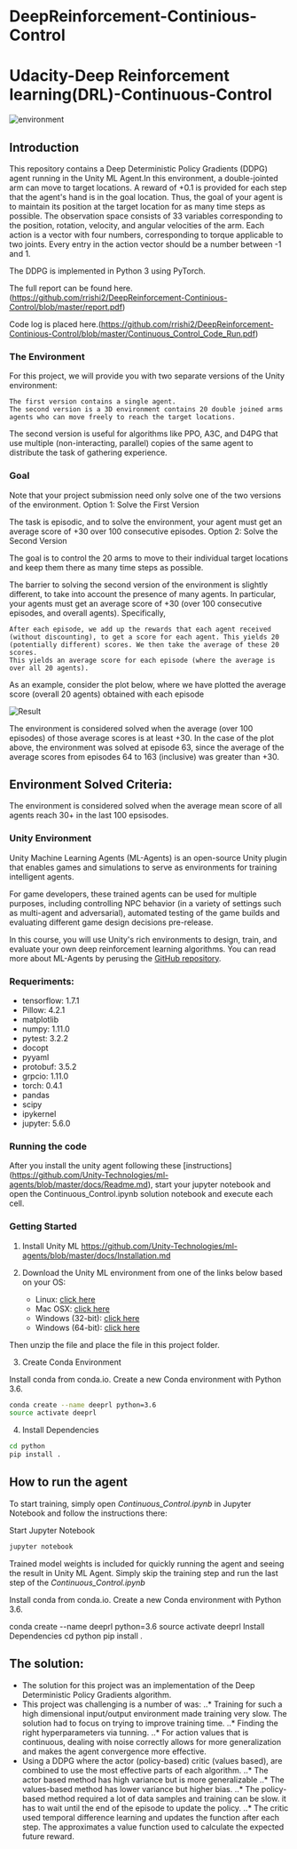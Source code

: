 # DeepReinforcement-Continious-Control
# Udacity-Deep Reinforcement learning(DRL)-Continuous-Control

![environment](https://github.com/rrishi2/DeepReinforcement-Continious-Control/tree/master/images/environement.gif)


## Introduction
This repository contains a Deep Deterministic Policy Gradients (DDPG) agent running in the Unity ML Agent.In this environment, a double-jointed arm can move to target locations. A reward of +0.1 is provided for each step that the agent's hand is in the goal location. Thus, the goal of your agent is to maintain its position at the target location for as many time steps as possible.
The observation space consists of 33 variables corresponding to the position, rotation, velocity, and angular velocities of the arm. Each action is a vector with four numbers, corresponding to torque applicable to two joints. Every entry in the action vector should be a number between -1 and 1.

The DDPG is implemented in Python 3 using PyTorch.

The full report can be found here. (https://github.com/rrishi2/DeepReinforcement-Continious-Control/blob/master/report.pdf)

Code log is placed here.(https://github.com/rrishi2/DeepReinforcement-Continious-Control/blob/master/Continuous_Control_Code_Run.pdf)


### The Environment
For this project, we will provide you with two separate versions of the Unity environment:

    The first version contains a single agent.
    The second version is a 3D environment contains 20 double joined arms agents who can move freely to reach the target locations.

The second version is useful for algorithms like PPO, A3C, and D4PG that use multiple (non-interacting, parallel) copies of the same agent to distribute the task of gathering experience. 



### Goal
Note that your project submission need only solve one of the two versions of the environment.
Option 1: Solve the First Version

The task is episodic, and to solve the environment, your agent must get an average score of +30 over 100 consecutive episodes.
Option 2: Solve the Second Version

The goal is to control the 20 arms to move to their individual target locations and keep them there as many time steps as possible.

The barrier to solving the second version of the environment is slightly different, to take into account the presence of many agents. In particular, your agents must get an average score of +30 (over 100 consecutive episodes, and overall agents). Specifically,

    After each episode, we add up the rewards that each agent received (without discounting), to get a score for each agent. This yields 20 (potentially different) scores. We then take the average of these 20 scores.
    This yields an average score for each episode (where the average is over all 20 agents).

As an example, consider the plot below, where we have plotted the average score (overall 20 agents) obtained with each episode

![Result](https://github.com/rrishi2/DeepReinforcement-Continious-Control/blob/master/images/Result.JPG)


The environment is considered solved when the average (over 100 episodes) of those average scores is at least +30. In the case of the plot above, the environment was solved at episode 63, since the average of the average scores from episodes 64 to 163 (inclusive) was greater than +30.

## Environment Solved Criteria:
The environment is considered solved when the average mean score of all agents reach 30+ in the last 100 epsisodes.


### Unity Environment
Unity Machine Learning Agents (ML-Agents) is an open-source Unity plugin that enables games and simulations to serve as environments for training intelligent agents.

For game developers, these trained agents can be used for multiple purposes, including controlling NPC behavior (in a variety of settings such as multi-agent and adversarial), automated testing of the game builds and evaluating different game design decisions pre-release.

In this course, you will use Unity's rich environments to design, train, and evaluate your own deep reinforcement learning algorithms. You can read more about ML-Agents by perusing the [GitHub repository](https://github.com/Unity-Technologies/ml-agents).


### Requeriments:
- tensorflow: 1.7.1
- Pillow: 4.2.1
- matplotlib
- numpy: 1.11.0
- pytest: 3.2.2
- docopt
- pyyaml
- protobuf: 3.5.2
- grpcio: 1.11.0
- torch: 0.4.1
- pandas
- scipy
- ipykernel
- jupyter: 5.6.0

### Running the code

After you install the unity agent following these [instructions] (https://github.com/Unity-Technologies/ml-agents/blob/master/docs/Readme.md), start your jupyter notebook and open the Continuous_Control.ipynb solution notebook and execute each cell.

### Getting Started
1. Install Unity ML
https://github.com/Unity-Technologies/ml-agents/blob/master/docs/Installation.md

2. Download the Unity ML environment from one of the links below based on your OS:
    - Linux: [click here](https://s3-us-west-1.amazonaws.com/udacity-drlnd/P2/Reacher/Reacher_Linux.zip)
    - Mac OSX: [click here](https://s3-us-west-1.amazonaws.com/udacity-drlnd/P2/Reacher/Reacher.app.zip)
    - Windows (32-bit): [click here](https://s3-us-west-1.amazonaws.com/udacity-drlnd/P2/Reacher/Reacher_Windows_x86.zip)
    - Windows (64-bit): [click here](https://s3-us-west-1.amazonaws.com/udacity-drlnd/P2/Reacher/Reacher_Windows_x86_64.zip)

Then unzip the file and place the file in this project folder.

3. Create Conda Environment   

Install conda from conda.io. Create a new Conda environment with Python 3.6.

```bash
conda create --name deeprl python=3.6
source activate deeprl
```

4. Install Dependencies
```bash
cd python
pip install .
```


## How to run the agent
To start training, simply open *Continuous_Control.ipynb* in Jupyter Notebook and follow the instructions there:

Start Jupyter Notebook
```bash
jupyter notebook
```
Trained model weights is included for quickly running the agent and seeing the result in Unity ML Agent.
Simply skip the training step and run the last step of the *Continuous_Control.ipynb*

Install conda from conda.io. Create a new Conda environment with Python 3.6.

conda create --name deeprl python=3.6
source activate deeprl
Install Dependencies
cd python
pip install .

## The solution:
* The solution for this project was an implementation of the Deep Deterministic Policy Gradients algorithm.
* This project was challenging is a number of was:
..* Training for such a high dimensional input/output environment made training very slow. The solution had to focus on trying to improve training time. 
..* Finding the right hyperparameters via tunning. 
..* For action values that is continuous, dealing with noise correctly allows for more generalization and makes the agent convergence more effective.
* Using a DDPG  where the actor (policy-based) critic (values based), are combined to use the most effective parts of each algorithm. 
..* The actor based method has high variance but is more generalizable 
..* The values-based method has lower variance but higher bias.
..* The policy-based method required a lot of data samples and training can be slow. it has to wait until the end of the episode to update the policy.
..* The critic used temporal difference learning and updates the function after each step. The approximates a value function used to calculate the expected future reward. 
